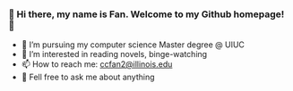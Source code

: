 ### 👋 Hi there, my name is Fan. Welcome to my Github homepage! 👋

<!--
**fan12321/fan12321** is a ✨ _special_ ✨ repository because its `README.md` (this file) appears on your GitHub profile.

Here are some ideas to get you started:

- 🔭 I’m currently working on ...
- 🌱 I’m currently learning ...
- 👯 I’m looking to collaborate on ...
- 🤔 I’m looking for help with ...
- 💬 Ask me about ...
- 📫 How to reach me: ...
- 😄 Pronouns: ...
- ⚡ Fun fact: ...
-->
- 🔭 I’m pursuing my computer science Master degree @ UIUC
- 🌱 I’m interested in reading novels, binge-watching
- 📫 How to reach me: ccfan2@illinois.edu
- 💬 Fell free to ask me about anything

<!-- 
![Top Languages Card](https://github-readme-stats.vercel.app/api/top-langs/?username=shinokada&layout=compact)
 -->
